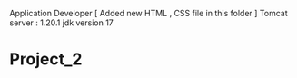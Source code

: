 Application Developer [ Added new HTML , CSS file in this folder ] 
Tomcat server : 1.20.1
jdk version 17
# Project_2